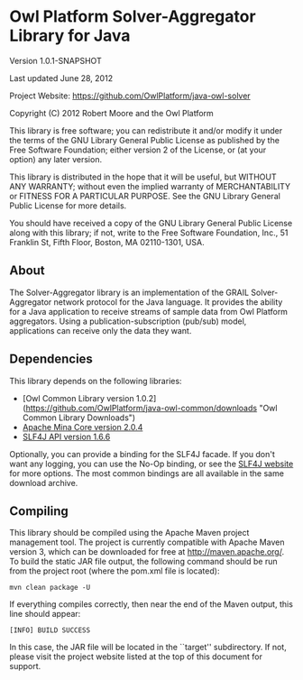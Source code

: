Owl Platform Solver-Aggregator Library for Java
===============================================

Version 1.0.1-SNAPSHOT

Last updated June 28, 2012

Project Website: <https://github.com/OwlPlatform/java-owl-solver>

Copyright (C) 2012 Robert Moore and the Owl Platform

This library is free software; you can redistribute it and/or
modify it under the terms of the GNU Library General Public
License as published by the Free Software Foundation; either
version 2 of the License, or (at your option) any later version.

This library is distributed in the hope that it will be useful,
but WITHOUT ANY WARRANTY; without even the implied warranty of
MERCHANTABILITY or FITNESS FOR A PARTICULAR PURPOSE.  See the GNU
Library General Public License for more details.

You should have received a copy of the GNU Library General Public
License along with this library; if not, write to the
Free Software Foundation, Inc., 51 Franklin St, Fifth Floor,
Boston, MA  02110-1301, USA.

## About ##
The Solver-Aggregator library is an implementation of the GRAIL
Solver-Aggregator network protocol for the Java language.  It provides the
ability for a Java application to receive streams of sample data from 
Owl Platform aggregators.  Using a publication-subscription (pub/sub) model,
applications can receive only the data they want.

## Dependencies ##
This library depends on the following libraries:
* [Owl Common Library version 1.0.2] (https://github.com/OwlPlatform/java-owl-common/downloads 
  "Owl Common Library Downloads")
* [Apache Mina Core version 2.0.4](http://mina.apache.org/downloads.html
  "Apache Mina Downloads")
* [SLF4J API version 1.6.6](http://www.slf4j.org/download.html "SLF4J
  Downloads")

Optionally, you can provide a binding for the SLF4J facade.  If you don't want
any logging, you can use the No-Op binding, or see the [SLF4J
website](http://www.slf4j.org "Simple Logging Facade for Java") for more
options. The most common bindings are all available in the same download
archive.

## Compiling ##
This library should be compiled using the Apache Maven project management
tool.  The project is currently compatible with Apache Maven version 3,
which can be downloaded for free at <http://maven.apache.org/>.  To build
the static JAR file output, the following command should be run from the
project root (where the pom.xml file is located):

    mvn clean package -U

If everything compiles correctly, then near the end of the Maven output,
this line should appear:

    [INFO] BUILD SUCCESS

In this case, the JAR file will be located in the ``target'' subdirectory.
If not, please visit the project website listed at the top of this
document for support.

